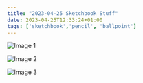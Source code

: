 ```yaml
---
title: "2023-04-25 Sketchbook Stuff"
date: 2023-04-25T12:33:24+01:00
tags: ['sketchbook','pencil', 'ballpoint']
---
```

![Image 1](/2023-04-25-sketchbook-stuff/2023-04-25-clash-sketchbook-1.png)

![Image 2](/2023-04-25-sketchbook-stuff/2023-04-25-clash-sketchbook-2.png)

![Image 3](/2023-04-25-sketchbook-stuff/2023-04-25-lady-sketchbook.png)
